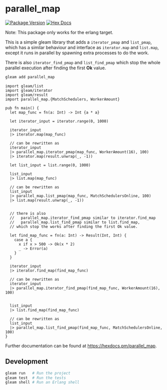 # parallel_map

[![Package Version](https://img.shields.io/hexpm/v/parallel_map)](https://hex.pm/packages/parallel_map)
[![Hex Docs](https://img.shields.io/badge/hex-docs-ffaff3)](https://hexdocs.pm/parallel_map/)

Note: This package only works for the erlang target.

This is a simple gleam library that adds a `iterator_pmap` and `list_pmap`,
which has a similar behaviour and interface as `iterator.map` and `list.map`,
except it runs in parallel by spawning extra processes to do the work.

There is also `iterator_find_pmap` and `list_find_pmap` which stop the whole
parallel execution after finding the first **Ok** value.

```sh
gleam add parallel_map
```
```gleam
import gleam/list
import gleam/iterator
import gleam/result
import parallel_map.{MatchSchedulers, WorkerAmount}

pub fn main() {
  let map_func = fn(a: Int) -> Int {a * a}

  let iterator_input = iterator.range(0, 1000)

  iterator_input
  |> iterator.map(map_func)

  // can be rewritten as
  iterator_input
  |> parallel_map.iterator_pmap(map_func, WorkerAmount(16), 100)
  |> iterator.map(result.unwrap(_, -1))

  let list_input = list.range(0, 1000)

  list_input
  |> list.map(map_func)

  // can be rewritten as
  list_input
  |> parallel_map.list_pmap(map_func, MatchSchedulersOnline, 100)
  |> list.map(result.unwrap(_, -1))


  // there is also
  //   parallel_map.iterator_find_pmap similar to iterator.find_map
  //   parallel_map.list_find_pmap similar to list.find_map,
  // which stop the works after finding the first Ok value.

  let find_map_func = fn(a: Int) -> Result(Int, Int) {
    case a {
      x if x > 500 -> Ok(x * 2)
      _ -> Error(a)
    }
  }

  iterator_input
  |> iterator.find_map(find_map_func)

  // can be rewritten as
  iterator_input
  |> parallel_map.iterator_find_pmap(find_map_func, WorkerAmount(16), 100)


  list_input
  |> list.find_map(find_map_func)

  // can be rewritten as
  list_input
  |> parallel_map.list_find_pmap(find_map_func, MatchSchedulersOnline, 100)
}
```

Further documentation can be found at <https://hexdocs.pm/parallel_map>.

## Development

```sh
gleam run   # Run the project
gleam test  # Run the tests
gleam shell # Run an Erlang shell
```

